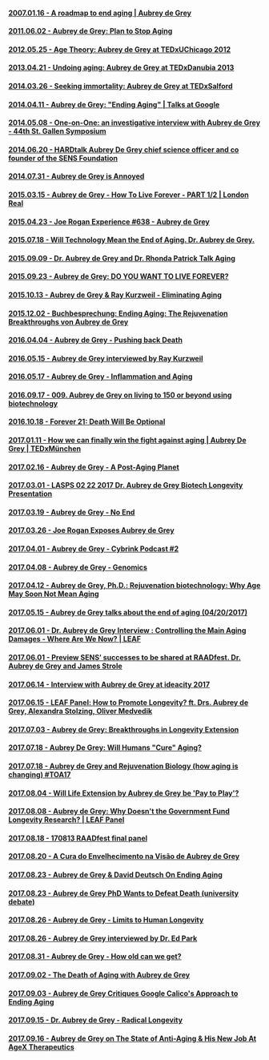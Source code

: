 #### [2007.01.16 - A roadmap to end aging | Aubrey de Grey](https://www.youtube.com/watch?v=8iYpxRXlboQ)
#### [2011.06.02 - Aubrey de Grey: Plan to Stop Aging](https://www.youtube.com/watch?v=kXnLQGTKZbg)
#### [2012.05.25 - Age Theory: Aubrey de Grey at TEDxUChicago 2012](https://www.youtube.com/watch?v=oh6H2MnLf4w)
#### [2013.04.21 - Undoing aging: Aubrey de Grey at TEDxDanubia 2013](https://www.youtube.com/watch?v=qMAwnA5WvLc)
#### [2014.03.26 - Seeking immortality: Aubrey de Grey at TEDxSalford](https://www.youtube.com/watch?v=T0lvxTm2iLg)
#### [2014.04.11 - Aubrey de Grey: "Ending Aging" | Talks at Google](https://www.youtube.com/watch?v=tXJzvo0Jekc)
#### [2014.05.08 - One-on-One: an investigative interview with Aubrey de Grey - 44th St. Gallen Symposium](https://www.youtube.com/watch?v=DkBfT_EPBIo)
#### [2014.06.20 - HARDtalk   Aubrey De Grey   chief science officer and co founder of the SENS Foundation](https://www.youtube.com/watch?v=BsR7L5nnmFY)
#### [2014.07.31 - Aubrey de Grey is Annoyed](https://www.youtube.com/watch?v=vVOex2MOB6A)
#### [2015.03.15 - Aubrey de Grey - How To Live Forever - PART 1/2 | London Real](https://www.youtube.com/watch?v=Ed4akYSJH_s)
#### [2015.04.23 - Joe Rogan Experience #638 - Aubrey de Grey](https://www.youtube.com/watch?v=LeCpHugyI80)
#### [2015.07.18 - Will Technology Mean the End of Aging. Dr. Aubrey de Grey.](https://www.youtube.com/watch?v=_hrvXRIh_TY)
#### [2015.09.09 - Dr. Aubrey de Grey and Dr. Rhonda Patrick Talk Aging](https://www.youtube.com/watch?v=9ufjpKUYNIE)
#### [2015.09.23 - Aubrey de Grey: DO YOU WANT TO LIVE FOREVER?](https://www.youtube.com/watch?v=5qfwSoJdWsg)
#### [2015.10.13 - Aubrey de Grey & Ray Kurzweil - Eliminating Aging](https://www.youtube.com/watch?v=RPAjxZ0OjJQ)
#### [2015.12.02 - Buchbesprechung: Ending Aging: The Rejuvenation Breakthroughs von Aubrey de Grey](https://www.youtube.com/watch?v=0w0Esw_klng)
#### [2016.04.04 - Aubrey de Grey - Pushing back Death](https://www.youtube.com/watch?v=tKsTWM373xs)
#### [2016.05.15 - Aubrey de Grey interviewed by Ray Kurzweil](https://www.youtube.com/watch?v=E3dFPyuJ4P0)
#### [2016.05.17 - Aubrey de Grey - Inflammation and Aging](https://www.youtube.com/watch?v=fPyObli0ezA)
#### [2016.09.17 - 009. Aubrey de Grey on living to 150 or beyond using biotechnology](https://www.youtube.com/watch?v=iJJumCx6MCk)
#### [2016.10.18 - Forever 21: Death Will Be Optional](https://www.youtube.com/watch?v=1X-Rmld2g-8)
#### [2017.01.11 - How we can finally win the fight against aging | Aubrey De Grey | TEDxMünchen](https://www.youtube.com/watch?v=AvWtSUdOWVI)
#### [2017.02.16 - Aubrey de Grey - A Post-Aging Planet](https://www.youtube.com/watch?v=hJzrXZb1G3E)
#### [2017.03.01 - LASPS 02 22 2017 Dr. Aubrey de Grey Biotech Longevity Presentation](https://www.youtube.com/watch?v=hjtmHJWFDGA)
#### [2017.03.19 - Aubrey de Grey - No End](https://www.youtube.com/watch?v=Ac9xoGf6Lnw)
#### [2017.03.26 - Joe Rogan Exposes Aubrey de Grey](https://www.youtube.com/watch?v=xlwvSSgSkPc)
#### [2017.04.01 - Aubrey de Grey - Cybrink Podcast #2](https://www.youtube.com/watch?v=G9GIs9OsSUA)
#### [2017.04.08 - Aubrey de Grey - Genomics](https://www.youtube.com/watch?v=DlX0uTpNf3o)
#### [2017.04.12 - Aubrey de Grey, Ph.D.: Rejuvenation biotechnology: Why Age May Soon Not Mean Aging](https://www.youtube.com/watch?v=ZzRJmh6xOcM)
#### [2017.05.15 - Aubrey de Grey talks about the end of aging (04/20/2017)](https://www.youtube.com/watch?v=LnVGc3sRSoE)
#### [2017.06.01 - Dr. Aubrey de Grey Interview : Controlling the Main Aging Damages - Where Are We Now? | LEAF](https://www.youtube.com/watch?v=FedFqQ-a11M)
#### [2017.06.01 - Preview SENS’ successes to be shared at RAADfest. Dr. Aubrey de Grey and James Strole](https://www.youtube.com/watch?v=GBLVSMjlHYI)
#### [2017.06.14 - Interview with Aubrey de Grey at ideacity 2017](https://www.youtube.com/watch?v=3ipEXNMCZWM)
#### [2017.06.15 - LEAF Panel: How to Promote Longevity? ft. Drs. Aubrey de Grey, Alexandra Stolzing, Oliver Medvedik](https://www.youtube.com/watch?v=zjEc3V1SSbw)
#### [2017.07.03 - Aubrey de Grey: Breakthroughs in Longevity Extension](https://www.youtube.com/watch?v=ZXxt7V53Uvw)
#### [2017.07.18 - Aubrey De Grey: Will Humans "Cure" Aging?](https://www.youtube.com/watch?v=e4H7DN-2wzY)
#### [2017.07.18 - Aubrey de Grey and Rejuvenation Biology (how aging is changing) #TOA17](https://www.youtube.com/watch?v=EGZzHfXCyXQ)
#### [2017.08.04 - Will Life Extension by Aubrey de Grey be 'Pay to Play'?](https://www.youtube.com/watch?v=slFJIgjPgwI)
#### [2017.08.08 - Aubrey de Grey: Why Doesn't the Government Fund Longevity Research? | LEAF Panel](https://www.youtube.com/watch?v=FDeGRq02qf8)
#### [2017.08.18 - 170813 RAADfest final panel](https://www.youtube.com/watch?v=5iKRJauMPiU)
#### [2017.08.20 - A Cura do Envelhecimento na Visão de Aubrey de Grey](https://www.youtube.com/watch?v=S_K8WhINCOs)
#### [2017.08.23 - Aubrey de Grey & David Deutsch On Ending Aging](https://www.youtube.com/watch?v=gfglOFgh9DI)
#### [2017.08.23 - Aubrey de Grey PhD Wants to Defeat Death (university debate)](https://www.youtube.com/watch?v=5XsGmXj2LK0)
#### [2017.08.26 - Aubrey de Grey - Limits to Human Longevity](https://www.youtube.com/watch?v=t_mAnkdVKsM)
#### [2017.08.26 - Aubrey de Grey interviewed by Dr. Ed Park](https://www.youtube.com/watch?v=MJm4ePFqjII)
#### [2017.08.31 - Aubrey de Grey - How old can we get?](https://www.youtube.com/watch?v=WShyvsfszx0)
#### [2017.09.02 - The Death of Aging with Aubrey de Grey](https://www.youtube.com/watch?v=Ebk_SGk_lLg)
#### [2017.09.03 - Aubrey de Grey Critiques Google Calico's Approach to Ending Aging](https://www.youtube.com/watch?v=C450X2nUwh8)
#### [2017.09.15 - Dr. Aubrey de Grey - Radical Longevity](https://www.youtube.com/watch?v=r7eTSf9wkOM)
#### [2017.09.16 - Aubrey de Grey on The State of Anti-Aging & His New Job At AgeX Therapeutics](https://www.youtube.com/watch?v=Lzbumde0TNA)
